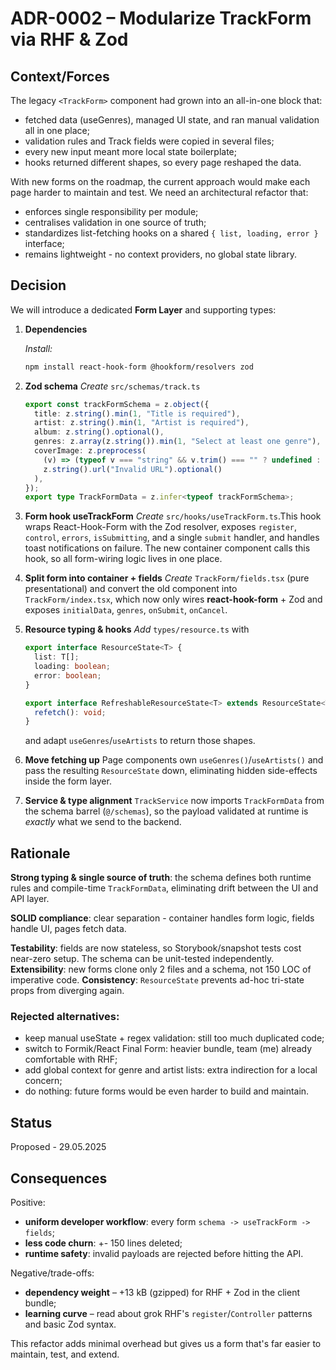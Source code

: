 # ADR-0002 – Modularize TrackForm via RHF & Zod

## Context/Forces

The legacy `<TrackForm>` component had grown into an all-in-one block that:

- fetched data (useGenres), managed UI state, and ran manual validation all in one place;
- validation rules and Track fields were copied in several files;
- every new input meant more local state boilerplate;
- hooks returned different shapes, so every page reshaped the data.

With new forms on the roadmap, the current approach would make each page harder to maintain and test. We need an architectural refactor that:

- enforces single responsibility per module;
- centralises validation in one source of truth;
- standardizes list-fetching hooks on a shared `{ list, loading, error }` interface;
- remains lightweight - no context providers, no global state library.

## Decision

We will introduce a dedicated **Form Layer** and supporting types:

1. **Dependencies**

   _Install:_
   ```bash
   npm install react-hook-form @hookform/resolvers zod
   ```

2. **Zod schema**
   _Create_ `src/schemas/track.ts`

   ```ts
   export const trackFormSchema = z.object({
     title: z.string().min(1, "Title is required"),
     artist: z.string().min(1, "Artist is required"),
     album: z.string().optional(),
     genres: z.array(z.string()).min(1, "Select at least one genre"),
     coverImage: z.preprocess(
       (v) => (typeof v === "string" && v.trim() === "" ? undefined : v),
       z.string().url("Invalid URL").optional()
     ),
   });
   export type TrackFormData = z.infer<typeof trackFormSchema>;
   ```

3. **Form hook useTrackForm**
   _Create_ `src/hooks/useTrackForm.ts`.This hook wraps React-Hook-Form with the Zod resolver, exposes `register`, `control`, `errors`, `isSubmitting`, and a single `submit` handler, and handles toast notifications on failure. The new container component calls this hook, so all form-wiring logic lives in one place.

4. **Split form into container + fields**
   _Create_ `TrackForm/fields.tsx` (pure presentational) and convert the old component into `TrackForm/index.tsx`, which now only wires **react-hook-form** + Zod and exposes `initialData`, `genres`, `onSubmit`, `onCancel`.

5. **Resource typing & hooks**
   _Add_ `types/resource.ts` with

   ```ts
   export interface ResourceState<T> {
     list: T[];
     loading: boolean;
     error: boolean;
   }

   export interface RefreshableResourceState<T> extends ResourceState<T> {
     refetch(): void;
   }
   ```

   and adapt `useGenres`/`useArtists` to return those shapes.

6. **Move fetching up**
   Page components own `useGenres()`/`useArtists()` and pass the resulting `ResourceState` down, eliminating hidden side-effects inside the form layer.

7. **Service & type alignment**
   `TrackService` now imports `TrackFormData` from the schema barrel (`@/schemas`), so the payload validated at runtime is _exactly_ what we send to the backend.

## Rationale

**Strong typing & single source of truth**: the schema defines both runtime rules and compile-time `TrackFormData`, eliminating drift between the UI and API layer.

**SOLID compliance**: clear separation - container handles form logic, fields handle UI, pages fetch data.

**Testability**: fields are now stateless, so Storybook/snapshot tests cost near-zero setup. The schema can be unit-tested independently.
**Extensibility**: new forms clone only 2 files and a schema, not 150 LOC of imperative code.
**Consistency**: `ResourceState` prevents ad-hoc tri-state props from diverging again.

### Rejected alternatives:

- keep manual useState + regex validation: still too much duplicated code;
- switch to Formik/React Final Form: heavier bundle, team (me) already comfortable with RHF;
- add global context for genre and artist lists: extra indirection for a local concern;
- do nothing: future forms would be even harder to build and maintain.

## Status

Proposed - 29.05.2025

## Consequences

Positive:

- **uniform developer workflow**: every form `schema -> useTrackForm -> fields`;
- **less code churn**: +- 150 lines deleted;
- **runtime safety**: invalid payloads are rejected before hitting the API.

Negative/trade-offs:

- **dependency weight** – +13 kB (gzipped) for RHF + Zod in the client bundle;
- **learning curve** – read about grok RHF's `register`/`Controller` patterns and basic Zod syntax.

This refactor adds minimal overhead but gives us a form that's far easier to maintain, test, and extend.
